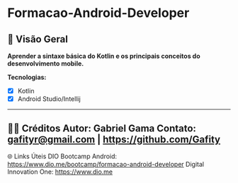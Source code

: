 # Formacao-Android-Developer

## 🚀 Visão Geral
**Aprender a sintaxe básica do Kotlin e os principais conceitos do desenvolvimento mobile.**

**Tecnologias:**  
- [x] Kotlin  
- [x] Android Studio/Intellij  

---

🧑‍🏫 Créditos
    Autor: Gabriel Gama
    Contato: gafityr@gmail.com | https://github.com/Gafity
---
🌐 Links Úteis
    DIO Bootcamp Android: https://www.dio.me/bootcamp/formacao-android-developer
    Digital Innovation One: https://www.dio.me
